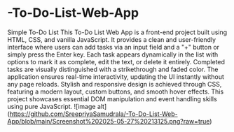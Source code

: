 # -To-Do-List-Web-App
Simple To-Do List 
This To-Do List Web App is a front-end project built using HTML, CSS, and vanilla JavaScript. It provides a clean and user-friendly interface where users can add tasks via an input field and a "+" button or simply press the Enter key. Each task appears dynamically in the list with options to mark it as complete, edit the text, or delete it entirely. Completed tasks are visually distinguished with a strikethrough and faded color. The application ensures real-time interactivity, updating the UI instantly without any page reloads. Stylish and responsive design is achieved through CSS, featuring a modern layout, custom buttons, and smooth hover effects. This project showcases essential DOM manipulation and event handling skills using pure JavaScript.
![image alt] (https://github.com/SreepriyaSamudrala/-To-Do-List-Web-App/blob/main/Screenshot%202025-05-27%20213125.png?raw=true)
